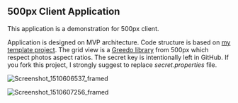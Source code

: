 ## 500px Client Application

This application is a demonstration for 500px client. 

Application is designed on MVP architecture. Code structure is based on [my template project](https://github.com/ilkayaktas/ProjectVelodrome). The grid view is a [Greedo library](https://github.com/500px/greedo-layout-for-android) from 500px which respect photos aspect ratios. The secret key is intentionally left in GitHub. If you fork this project, I strongly suggest to replace *secret.properties* file.

![Screenshot_1510606537_framed](./images/Screenshot_1510606537_framed.png)

![Screenshot_1510607256_framed](./images/Screenshot_1510607256_framed.png)

